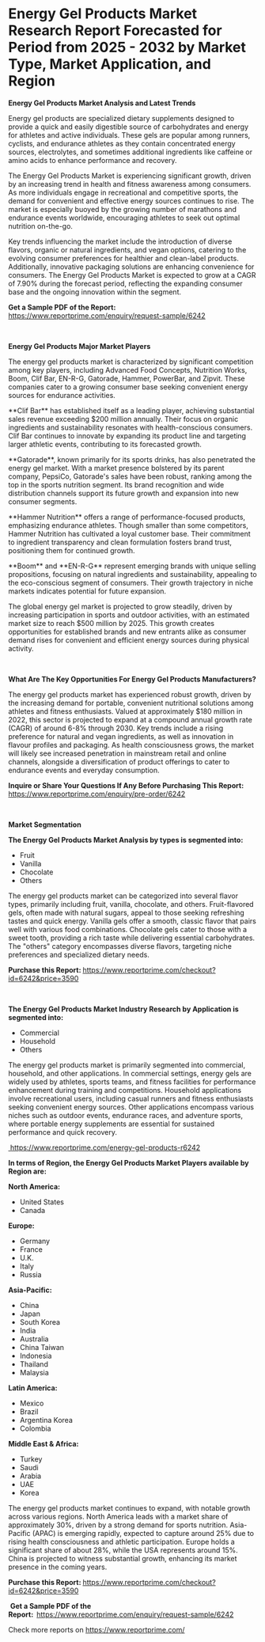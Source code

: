 <p><h1>Energy Gel Products Market Research Report Forecasted for Period from 2025 -  2032 by Market Type, Market Application, and Region</h1></p><p><strong>Energy Gel Products Market Analysis and Latest Trends</strong></p>
<p><p>Energy gel products are specialized dietary supplements designed to provide a quick and easily digestible source of carbohydrates and energy for athletes and active individuals. These gels are popular among runners, cyclists, and endurance athletes as they contain concentrated energy sources, electrolytes, and sometimes additional ingredients like caffeine or amino acids to enhance performance and recovery.</p><p>The Energy Gel Products Market is experiencing significant growth, driven by an increasing trend in health and fitness awareness among consumers. As more individuals engage in recreational and competitive sports, the demand for convenient and effective energy sources continues to rise. The market is especially buoyed by the growing number of marathons and endurance events worldwide, encouraging athletes to seek out optimal nutrition on-the-go.</p><p>Key trends influencing the market include the introduction of diverse flavors, organic or natural ingredients, and vegan options, catering to the evolving consumer preferences for healthier and clean-label products. Additionally, innovative packaging solutions are enhancing convenience for consumers. The Energy Gel Products Market is expected to grow at a CAGR of 7.90% during the forecast period, reflecting the expanding consumer base and the ongoing innovation within the segment.</p></p>
<p><strong>Get a Sample PDF of the Report:&nbsp;</strong> <a href="https://www.reportprime.com/enquiry/request-sample/6242?utm_campaign=2930&utm_medium=2&utm_source=Github&utm_content=ia&utm_term=19032025&utm_id=energy-gel-products">https://www.reportprime.com/enquiry/request-sample/6242</a></p>
<p>&nbsp;</p>
<p><strong>Energy Gel Products Major Market Players</strong></p>
<p><p>The energy gel products market is characterized by significant competition among key players, including Advanced Food Concepts, Nutrition Works, Boom, Clif Bar, EN-R-G, Gatorade, Hammer, PowerBar, and Zipvit. These companies cater to a growing consumer base seeking convenient energy sources for endurance activities.</p><p>**Clif Bar** has established itself as a leading player, achieving substantial sales revenue exceeding $200 million annually. Their focus on organic ingredients and sustainability resonates with health-conscious consumers. Clif Bar continues to innovate by expanding its product line and targeting larger athletic events, contributing to its forecasted growth.</p><p>**Gatorade**, known primarily for its sports drinks, has also penetrated the energy gel market. With a market presence bolstered by its parent company, PepsiCo, Gatorade's sales have been robust, ranking among the top in the sports nutrition segment. Its brand recognition and wide distribution channels support its future growth and expansion into new consumer segments.</p><p>**Hammer Nutrition** offers a range of performance-focused products, emphasizing endurance athletes. Though smaller than some competitors, Hammer Nutrition has cultivated a loyal customer base. Their commitment to ingredient transparency and clean formulation fosters brand trust, positioning them for continued growth.</p><p>**Boom** and **EN-R-G** represent emerging brands with unique selling propositions, focusing on natural ingredients and sustainability, appealing to the eco-conscious segment of consumers. Their growth trajectory in niche markets indicates potential for future expansion.</p><p>The global energy gel market is projected to grow steadily, driven by increasing participation in sports and outdoor activities, with an estimated market size to reach $500 million by 2025. This growth creates opportunities for established brands and new entrants alike as consumer demand rises for convenient and efficient energy sources during physical activity.</p></p>
<p>&nbsp;</p>
<p><strong>What Are The Key Opportunities For Energy Gel Products Manufacturers?</strong></p>
<p><p>The energy gel products market has experienced robust growth, driven by the increasing demand for portable, convenient nutritional solutions among athletes and fitness enthusiasts. Valued at approximately $180 million in 2022, this sector is projected to expand at a compound annual growth rate (CAGR) of around 6-8% through 2030. Key trends include a rising preference for natural and vegan ingredients, as well as innovation in flavour profiles and packaging. As health consciousness grows, the market will likely see increased penetration in mainstream retail and online channels, alongside a diversification of product offerings to cater to endurance events and everyday consumption.</p></p>
<p><strong>Inquire or Share Your Questions If Any Before Purchasing This Report:</strong> <a href="https://www.reportprime.com/enquiry/pre-order/6242?utm_campaign=2930&utm_medium=2&utm_source=Github&utm_content=ia&utm_term=19032025&utm_id=energy-gel-products">https://www.reportprime.com/enquiry/pre-order/6242</a></p>
<p>&nbsp;</p>
<p><strong>Market Segmentation</strong></p>
<p><strong>The Energy Gel Products Market Analysis by types is segmented into:</strong></p>
<p><ul><li>Fruit</li><li>Vanilla</li><li>Chocolate</li><li>Others</li></ul></p>
<p><p>The energy gel products market can be categorized into several flavor types, primarily including fruit, vanilla, chocolate, and others. Fruit-flavored gels, often made with natural sugars, appeal to those seeking refreshing tastes and quick energy. Vanilla gels offer a smooth, classic flavor that pairs well with various food combinations. Chocolate gels cater to those with a sweet tooth, providing a rich taste while delivering essential carbohydrates. The "others" category encompasses diverse flavors, targeting niche preferences and specialized dietary needs.</p></p>
<p><strong>Purchase this Report:&nbsp;</strong><a href="https://www.reportprime.com/checkout?id=6242&price=3590&utm_campaign=2930&utm_medium=2&utm_source=Github&utm_content=ia&utm_term=19032025&utm_id=energy-gel-products">https://www.reportprime.com/checkout?id=6242&price=3590</a></p>
<p>&nbsp;</p>
<p><strong>The Energy Gel Products Market Industry Research by Application is segmented into:</strong></p>
<p><ul><li>Commercial</li><li>Household</li><li>Others</li></ul></p>
<p><p>The energy gel products market is primarily segmented into commercial, household, and other applications. In commercial settings, energy gels are widely used by athletes, sports teams, and fitness facilities for performance enhancement during training and competitions. Household applications involve recreational users, including casual runners and fitness enthusiasts seeking convenient energy sources. Other applications encompass various niches such as outdoor events, endurance races, and adventure sports, where portable energy supplements are essential for sustained performance and quick recovery.</p></p>
<p><a href="https://www.reportprime.com/energy-gel-products-r6242?utm_campaign=2930&utm_medium=2&utm_source=Github&utm_content=ia&utm_term=19032025&utm_id=energy-gel-products">&nbsp;https://www.reportprime.com/energy-gel-products-r6242</a></p>
<p><strong>In terms of Region, the Energy Gel Products Market Players available by Region are:</strong></p>
<p>
    <p> <strong> North America: </strong>
        <ul>
            <li>United States</li>
            <li>Canada</li>
        </ul>
        </p> 
    <p> <strong> Europe: </strong>
        <ul>
            <li>Germany</li>
            <li>France</li>
            <li>U.K.</li>
            <li>Italy</li>
            <li>Russia</li>
        </ul>
        </p> 
    <p> <strong> Asia-Pacific: </strong>
        <ul>
            <li>China</li>
            <li>Japan</li>
            <li>South Korea</li>
            <li>India</li>
            <li>Australia</li>
            <li>China Taiwan</li>
            <li>Indonesia</li>
            <li>Thailand</li>
            <li>Malaysia</li>
        </ul>
        </p> 
    <p> <strong> Latin America: </strong>
        <ul>
            <li>Mexico</li>
            <li>Brazil</li>
            <li>Argentina Korea</li>
            <li>Colombia</li>
        </ul>
        </p> 
    <p> <strong> Middle East & Africa: </strong>
        <ul>
            <li>Turkey</li>
            <li>Saudi</li>
            <li>Arabia</li>
            <li>UAE</li>
            <li>Korea</li>
        </ul>
    </p>
    </p>
<p><p>The energy gel products market continues to expand, with notable growth across various regions. North America leads with a market share of approximately 30%, driven by a strong demand for sports nutrition. Asia-Pacific (APAC) is emerging rapidly, expected to capture around 25% due to rising health consciousness and athletic participation. Europe holds a significant share of about 28%, while the USA represents around 15%. China is projected to witness substantial growth, enhancing its market presence in the coming years.</p></p>
<p><strong>Purchase this Report: </strong><a href="https://www.reportprime.com/checkout?id=6242&price=3590&utm_campaign=2930&utm_medium=2&utm_source=Github&utm_content=ia&utm_term=19032025&utm_id=energy-gel-products">https://www.reportprime.com/checkout?id=6242&price=3590</a></p>
<p>&nbsp;<strong>Get a Sample PDF of the Report:&nbsp;&nbsp;</strong><a href="https://www.reportprime.com/enquiry/request-sample/6242?utm_campaign=2930&utm_medium=2&utm_source=Github&utm_content=ia&utm_term=19032025&utm_id=energy-gel-products">https://www.reportprime.com/enquiry/request-sample/6242</a></p>
<p><strong></strong></p>
<p>Check more reports on <a href="https://www.reportprime.com/?utm_campaign=2930&utm_medium=2&utm_source=Github&utm_content=ia&utm_term=19032025&utm_id=energy-gel-products">https://www.reportprime.com/</a></p>